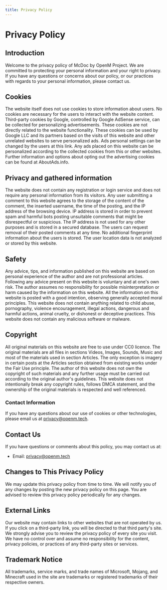 ```yaml
---
title: Privacy Policy
---
```


# Privacy Policy

## Introduction
Welcome to the privacy policy of McDoc by OpenM Project. We are committed to protecting your personal information and your right to privacy. If you have any questions or concerns about our policy, or our practices with regards to your personal information, please contact us.

## Cookies
The website itself does not use cookies to store information about users. No cookies are necessary for the users to interact with the website content. Third-party cookies by Google, controlled by Google AdSense service, can be collected for personalizing advertisements. These cookies are not directly related to the website functionality. These cookies can be used by Google LLC and its partners based on the visits of this website and other unrelated websites to serve personalized ads. Ads personal settings can be changed by the users at this link. Any ads placed on this website can be personalized according to the collected cookies from this or other websites. Further information and options about opting out the advertising cookies can be found at AboutAds.info.

## Privacy and gathered information
The website does not contain any registration or login service and does not require any personal information from its visitors. Any user submitting a comment to this website agrees to the storage of the content of the comment, the inserted username, the time of the posting, and the IP address of the browsing device. IP address is stored in order to prevent spam and harmful bots posting unsuitable comments that might be disrespectful or suspicious. The IP address is not used for any other purposes and is stored in a secured database. The users can request removal of their posted comments at any time. No additional fingerprint information about the users is stored. The user location data is not analyzed or stored by this website.

## Safety
Any advice, tips, and information published on this website are based on personal experience of the author and are not professional articles. Following any advice present on this website is voluntary and at one's own risk. The author assumes no responsibility for possible misinterpretation or harm caused by the information on this website. All the information on this website is posted with a good intention, observing generally accepted moral principles. This website does not contain anything related to child abuse, pornography, violence encouragement, illegal actions, dangerous and harmful actions, animal cruelty, or dishonest or deceptive practices. This website does not contain any malicious software or malware.

## Copyright
All original materials on this website are free to use under CC0 licence. The original materials are all files in sections Videos, Images, Sounds, Music and most of the materials used in section Articles. The only exception is imagery in certain posts at the Articles section obtained from existing works under the Fair Use principle. The author of this website does not own the copyright of such materials and any further usage must be carried out according to the original author's guidelines. This website does not intentionally break any copyright rules, follows DMCA statement, and the ownership of the original materials is respected and well referenced.

### Contact Information
If you have any questions about our use of cookies or other technologies, please email us at privacy@openm.tech.

## Contact Us
If you have questions or comments about this policy, you may contact us at:
- Email: privacy@openm.tech

## Changes to This Privacy Policy
We may update this privacy policy from time to time. We will notify you of any changes by posting the new privacy policy on this page. You are advised to review this privacy policy periodically for any changes.

## External Links
Our website may contain links to other websites that are not operated by us. If you click on a third-party link, you will be directed to that third party's site. We strongly advise you to review the privacy policy of every site you visit. We have no control over and assume no responsibility for the content, privacy policies, or practices of any third-party sites or services.

## Trademark Notice
All trademarks, service marks, and trade names of Microsoft, Mojang, and Minecraft used in the site are trademarks or registered trademarks of their respective owners.

